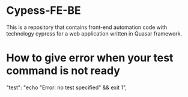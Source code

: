 # Cypess-FE-BE
This is a repository that contains front-end automation code with technology cypress for a web application written in Quasar framework.

# How to give error when your test command is not ready
"test": "echo \"Error: no test specified\" && exit 1",
